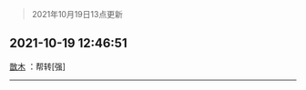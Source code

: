 > 2021年10月19日13点更新
<link rel="stylesheet" href="https://cdn.jsdelivr.net/gh/taotie6/sampleJSON@main/css/photo_show.css">
<meta name="referrer" content="no-referrer" />


 ## 2021-10-19 12:46:51 

 [㪚木](https://www.coolapk.com/feed/30791437?shareKey=Y2I3ZDljOGQwZjQ2NjE2ZTUxMDE~) ：帮转[强] 

<div class="album">
</div>

 ------- 

